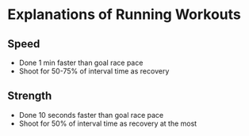 # Explanations of Running Workouts

## Speed
- Done 1 min faster than goal race pace
- Shoot for 50-75% of interval time as recovery
## Strength
- Done 10 seconds faster than goal race pace
- Shoot for 50% of interval time as recovery at the most